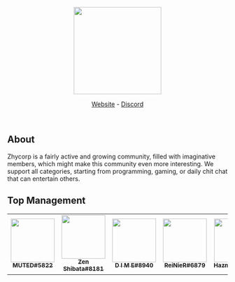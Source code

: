 <div align="center">
  <p>
    <a href="https://zhycorp.org/"><img src="https://api.zhycorp.org/assets/images/logo.webp" width="200"/></a>
  </p>
  <p>
    <a href="https://zhycorp.org/">Website</a>
    -
    <a href="https://zhycorp.org/discord">Discord</a>
  </p>
  <br />
</div>

## About
Zhycorp is a fairly active and growing community, filled with imaginative members, which might make this community even more interesting. We support all categories, starting from programming, gaming, or daily chit chat that can entertain others.

## Top Management
<!--START_SECTION:administrator_list-->
<table>
<tr><td align="center"><a href="https://zhycorp.org/staff"><img src="https://cdn.discordapp.com/avatars/661936667254325269/a_7af9bdc03d0cf9f804e2f497eeff8407.webp?size=4096" width="100px;" alt=""/><br /><sub><b>MUTED#5822</b></sub></a><br/></td><td align="center"><a href="https://zhycorp.org/staff"><img src="https://cdn.discordapp.com/avatars/725331428962992131/5d0652f7f57aaaf6b8408de96851dce8.webp?size=4096" width="100px;" alt=""/><br /><sub><b>Zen Shibata#8181</b></sub></a><br/></td><td align="center"><a href="https://zhycorp.org/staff"><img src="https://cdn.discordapp.com/avatars/378728336551182347/0324b75f7dd77ee1dacc761cf83624cb.webp?size=4096" width="100px;" alt=""/><br /><sub><b>D I M E#8940</b></sub></a><br/></td><td align="center"><a href="https://zhycorp.org/staff"><img src="https://cdn.discordapp.com/avatars/759614130498830398/846b4f6391ad6c3e0a4df582cc577955.webp?size=4096" width="100px;" alt=""/><br /><sub><b>ReiNieR#6879</b></sub></a><br/></td><td align="center"><a href="https://zhycorp.org/staff"><img src="https://cdn.discordapp.com/avatars/290159952784392202/f98627ffb7496092c0a8ca52cbf5598d.webp?size=4096" width="100px;" alt=""/><br /><sub><b>Hazmi35#1855</b></sub></a><br/></td><td align="center"><a href="https://zhycorp.org/staff"><img src="https://cdn.discordapp.com/avatars/199530359694557184/ff4f536d48283a8534840518afc29b25.webp?size=4096" width="100px;" alt=""/><br /><sub><b>KampKevin#2184</b></sub></a><br/></td><td align="center"><a href="https://zhycorp.org/staff"><img src="https://cdn.discordapp.com/avatars/453176547168223233/59781ece4f5b7f143aacd05d92ffb449.webp?size=4096" width="100px;" alt=""/><br /><sub><b>! AXEL#2644</b></sub></a><br/></td></tr>
</table>
<!--END_SECTION:administrator_list-->
